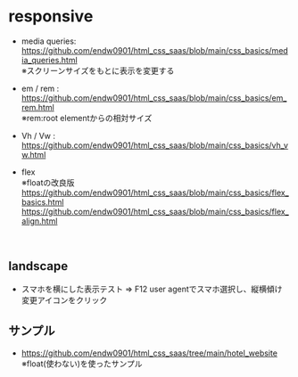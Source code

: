 # responsive

- media queries: https://github.com/endw0901/html_css_saas/blob/main/css_basics/media_queries.html <br>
  ※スクリーンサイズをもとに表示を変更する<br>
  
- em / rem : https://github.com/endw0901/html_css_saas/blob/main/css_basics/em_rem.html <br>
※rem:root elementからの相対サイズ<br>

- Vh / Vw : https://github.com/endw0901/html_css_saas/blob/main/css_basics/vh_vw.html

- flex <br>
※floatの改良版 <br>
https://github.com/endw0901/html_css_saas/blob/main/css_basics/flex_basics.html <br>
https://github.com/endw0901/html_css_saas/blob/main/css_basics/flex_align.html <br>
 <br>


## landscape
- スマホを横にした表示テスト => F12 user agentでスマホ選択し、縦横傾け変更アイコンをクリック

## サンプル

- https://github.com/endw0901/html_css_saas/tree/main/hotel_website <br>
※float(使わない)を使ったサンプル <br>
